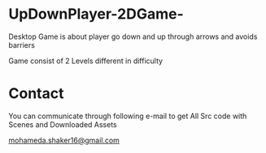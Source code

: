 # UpDownPlayer-2DGame-
Desktop Game is about player go down and up through arrows and avoids barriers 

Game consist of 2 Levels different in difficulty
# Contact
You can communicate through following e-mail to get All Src code with Scenes and Downloaded Assets

 mohameda.shaker16@gmail.com
